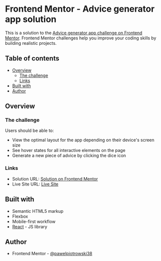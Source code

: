 # Frontend Mentor - Advice generator app solution

This is a solution to the [Advice generator app challenge on Frontend Mentor](https://www.frontendmentor.io/challenges/advice-generator-app-QdUG-13db). Frontend Mentor challenges help you improve your coding skills by building realistic projects.

## Table of contents

- [Overview](#overview)
  - [The challenge](#the-challenge)
  - [Links](#links)
- [Built with](#built-with)
- [Author](#author)

## Overview

### The challenge

Users should be able to:

- View the optimal layout for the app depending on their device's screen size
- See hover states for all interactive elements on the page
- Generate a new piece of advice by clicking the dice icon

### Links

- Solution URL: [Solution on Frontend Mentor](https://www.frontendmentor.io/solutions/advice-generator-app-using-react-oWPz9R-6LR)
- Live Site URL: [Live Site](https://charming-gaufre-624dc0.netlify.app/)

## Built with

- Semantic HTML5 markup
- Flexbox
- Mobile-first workflow
- [React](https://reactjs.org/) - JS library

## Author

- Frontend Mentor - [@pawelpiotrowski38](https://www.frontendmentor.io/profile/pawelpiotrowski38)

